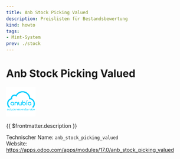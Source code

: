 ```yaml
---
title: Anb Stock Picking Valued
description: Preislisten für Bestandsbewertung
kind: howto
tags:
- Mint-System
prev: ./stock
---
```

# Anb Stock Picking Valued
![](attachments/odoo_icons_anb.png)

{{ $frontmatter.description }}

Technischer Name: `anb_stock_picking_valued`\
Website: <https://apps.odoo.com/apps/modules/17.0/anb_stock_picking_valued>
